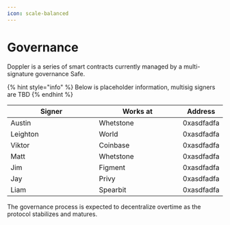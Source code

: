 ```yaml
---
icon: scale-balanced
---
```


# Governance

Doppler is a series of smart contracts currently managed by a multi-signature governance Safe.&#x20;



{% hint style="info" %}
Below is placeholder information, multisig signers are TBD&#x20;
{% endhint %}



<table><thead><tr><th width="221">Signer</th><th width="204">Works at </th><th>Address</th></tr></thead><tbody><tr><td>Austin</td><td>Whetstone</td><td>0xasdfadfa</td></tr><tr><td>Leighton</td><td>World</td><td>0xasdfadfa</td></tr><tr><td>Viktor</td><td>Coinbase</td><td>0xasdfadfa</td></tr><tr><td>Matt</td><td>Whetstone</td><td>0xasdfadfa</td></tr><tr><td>Jim</td><td>Figment</td><td>0xasdfadfa</td></tr><tr><td>Jay</td><td>Privy</td><td>0xasdfadfa</td></tr><tr><td>Liam</td><td>Spearbit</td><td>0xasdfadfa</td></tr></tbody></table>



The governance process is expected to decentralize overtime as the protocol stabilizes and matures.

